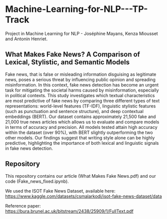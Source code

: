 # Machine-Learning-for-NLP---TP-Track
Project in Machine Learning for NLP - Joséphine Mayans, Kenza Miousset and Antonin Henriet.

## What Makes Fake News? A Comparison of Lexical, Stylistic, and Semantic Models

Fake news, that is false or misleading information disguising as legitimate news, poses a serious threat by influencing public opinion and spreading misinformation. In this context, fake news detection has become an urgent task for mitigating the societal harms caused by misinformation, especially in political contexts. This study investigates which textual characteristics are most predictive of fake news by comparing three different types of text representations: world-level features (TF-IDF), linguistic stylistic features (such as punctuation and sentence structure), and deep contextual embeddings (BERT). Our dataset contains approximately 21,500 fake and 21,000 true news articles which allows us to evaluate and compare models in terms of accuracy and precision. All models tested attain high accuracy within the dataset (over 90\%), with BERT slightly outperforming the two other models. Our findings suggest that writing style alone can be highly predictive, highlighting the importance of both lexical and linguistic signals in fake news detection.

## Repository

This repository contains our article (What Makes Fake News.pdf) and our code (Fake_news_fixed.ipynb).

We used the ISOT Fake News Dataset, available here: https://www.kaggle.com/datasets/csmalarkodi/isot-fake-news-dataset/data

Reference paper: https://bura.brunel.ac.uk/bitstream/2438/25909/1/FullText.pdf
